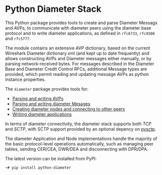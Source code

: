 # Python Diameter Stack

This Python package provides tools to create and parse Diameter Messags and 
AVPs, to communicate with diameter peers using the diameter base protocol and 
to write diameter applications, as defined in `rfc6733`, `rfc8506` and 
`rfc5777`. 

The module contains an extensive AVP dictionary, based on the current Wireshark
Diameter dictionary.xml (and kept up to date frequently) and allows constructing
AVPs and Diameter messages either manually, or by parsing network-received 
bytes. For messages described in the Diameter Base and Diameter Credit Control
RFCs, additional Message types are provided, which permit reading and updating
message AVPs as python instance properties.

The `diameter` package provides tools for:

- [Parsing and writing AVPs](https://mensonen.github.io/diameter/guide/avp)
- [Parsing and writing diameter Mesages](https://mensonen.github.io/diameter/guide/message)
- [Creating diameter nodes and connecting to other peers](https://mensonen.github.io/diameter/guide/node)
- [Writing diameter applications](https://mensonen.github.io/diameter/guide/application)

In terms of diameter connectivity, the diameter stack supports both *TCP* and
*SCTP*, with SCTP support provided by an optional depency on 
[pysctp](https://pypi.org/project/pysctp/).

The diameter Application and Node implementations handle the majority of the 
basic protocol-level operations automatically, such as managing peer tables, 
sending CER/CEA, DWR/DEA and disconnecting with DPR/DPA. 

The latest version can be installed from PyPI:

```shell
~# pip install python-diameter
```